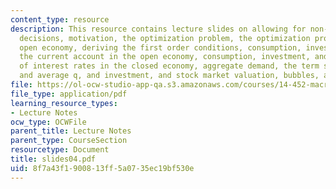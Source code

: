 ```yaml
---
content_type: resource
description: This resource contains lecture slides on allowing for non-trivial investment
  decisions, motivation, the optimization problem, the optimization problem for an
  open economy, deriving the first order conditions, consumption, investment, and
  the current account in the open economy, consumption, investment, and the term structure
  of interest rates in the closed economy, aggregate demand, the term structure, marginal
  and average q, and investment, and stock market valuation, bubbles, and investment.
file: https://ol-ocw-studio-app-qa.s3.amazonaws.com/courses/14-452-macroeconomic-theory-ii-spring-2007/8f7a43f1900813ff5a0735ec19bf530e_slides04.pdf
file_type: application/pdf
learning_resource_types:
- Lecture Notes
ocw_type: OCWFile
parent_title: Lecture Notes
parent_type: CourseSection
resourcetype: Document
title: slides04.pdf
uid: 8f7a43f1-9008-13ff-5a07-35ec19bf530e
---
```

